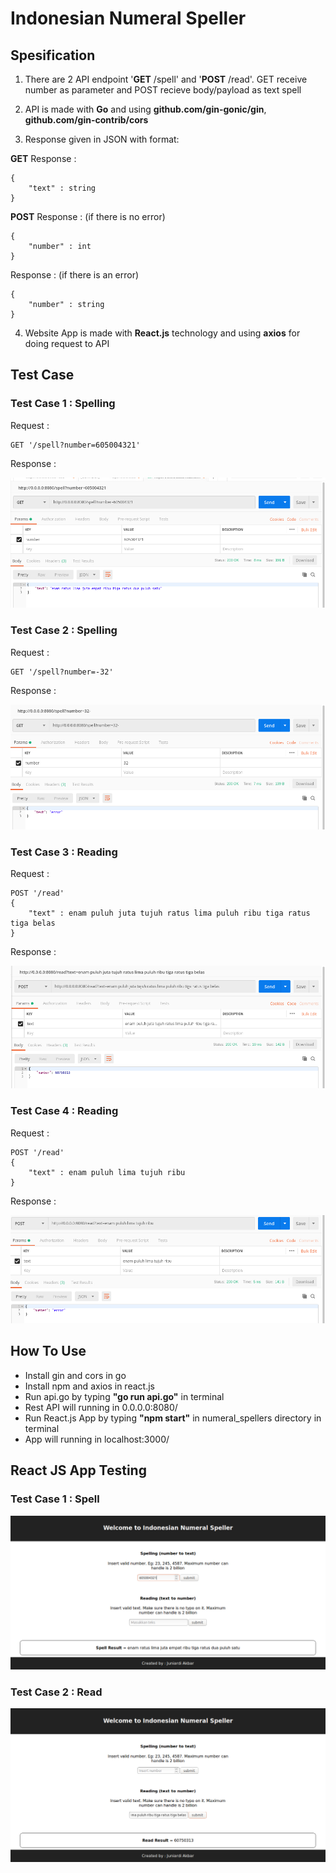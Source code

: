 # Indonesian Numeral Speller

## Spesification
1. There are 2 API endpoint '**GET** /spell' and '**POST** /read'. GET receive number as parameter and POST recieve body/payload as text spell

2. API is made with **Go** and using **github.com/gin-gonic/gin**, **github.com/gin-contrib/cors**

3. Response given in JSON with format:

**GET**
Response :
```
{
    "text" : string
}
```
**POST**
Response : (if there is no error)
```
{
    "number" : int
}
```
Response : (if there is an error)
```
{
    "number" : string
}
```


4. Website App is made with **React.js** technology and using **axios** for doing request to API

## Test Case 
### Test Case 1 : Spelling
Request :
```
GET '/spell?number=605004321'
```
Response :

![alt text](https://raw.githubusercontent.com/juniardiakbar/Indonesian-Numeral-Spellers/master/pict/1.jpg)

### Test Case 2 : Spelling

Request :
```
GET '/spell?number=-32'
```
Response :

![alt text](https://raw.githubusercontent.com/juniardiakbar/Indonesian-Numeral-Spellers/master/pict/2.jpg)

### Test Case 3 : Reading
Request :
```
POST '/read'
{
    "text" : enam puluh juta tujuh ratus lima puluh ribu tiga ratus tiga belas 
}
```
Response :

![alt text](https://raw.githubusercontent.com/juniardiakbar/Indonesian-Numeral-Spellers/master/pict/3.jpg)

### Test Case 4 : Reading

Request :
```
POST '/read'
{
    "text" : enam puluh lima tujuh ribu
}
```
Response :

![alt text](https://raw.githubusercontent.com/juniardiakbar/Indonesian-Numeral-Spellers/master/pict/4.jpg)

## How To Use
- Install gin and cors in go
- Install npm and axios in react.js
- Run api.go by typing **"go run api.go"** in terminal
- Rest API will running in 0.0.0.0:8080/
- Run React.js App by typing **"npm start"** in numeral_spellers directory in terminal
- App will running in localhost:3000/

## React JS App Testing
### Test Case 1 : Spell
![alt text](https://raw.githubusercontent.com/juniardiakbar/Indonesian-Numeral-Spellers/master/pict/5.jpg)
### Test Case 2 : Read
![alt text](https://raw.githubusercontent.com/juniardiakbar/Indonesian-Numeral-Spellers/master/pict/6.jpg)
